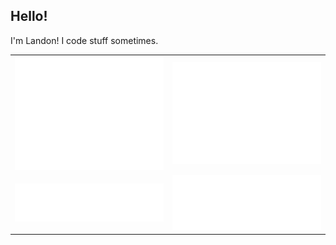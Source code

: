 ## Hello!

I'm Landon! I code stuff sometimes.

<table>
  <tr>
    <td><img src="/metrics/metrics.base.svg" alt="🗃️ Base content"></td>
    <td><img src="/metrics/metrics.isocalendar.svg" alt="📅 Isometric commit calendar"></td>
  </tr>
  <tr>
    <td><img src="/metrics/metrics.languages.svg" alt="🈷️ Languages activity"></td>
    <td><img src="/metrics/metrics.stargazers.svg" alt="✨ Stargazers"></td>
  </tr>
</table>
